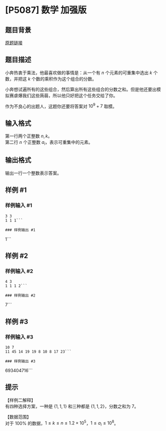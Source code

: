 # [P5087] 数学 加强版

## 题目背景

[原题链接](https://www.luogu.com.cn/problem/P5087)

## 题目描述

小奔热衷于乘法，他最喜欢做的事情是：从一个有 $n$ 个元素的可重集中选出 $k$ 个数，并把这 $k$ 个数的乘积作为这个组合的分数。

小奔想试遍所有的这些组合，然后算出所有这些组合的分数之和。但是他还要出模拟赛虐爆我们这些蒟蒻，所以他只好把这个任务交给了你。

作为不良心的出题人，这题你还要将答案对 $10^9 + 7$ 取模。


## 输入格式

第一行两个正整数 $n,k$。  
第二行 $n$ 个正整数 $a_i$，表示可重集中的元素。

## 输出格式

输出一行一个整数表示答案。

## 样例 #1

### 样例输入 #1
```
3 3
1 1 1```

### 样例输出 #1

```
1```

## 样例 #2

### 样例输入 #2
```
4 3
1 1 1 2```

### 样例输出 #2

```
7```

## 样例 #3

### 样例输入 #3
```
10 7
11 45 14 19 19 8 10 8 17 23```

### 样例输出 #3

```
693404716```

## 提示

【样例二解释】  
有四种选择方案，一种是 $\{1,1,1\}$ 和三种都是 $\{1,1,2\}$，分数之和为 $7$。

【数据范围】  
对于 $100\%$ 的数据，$1\le k \le n \le 1.2\times 10^5$，$1\le a_i \le 10^8$。
